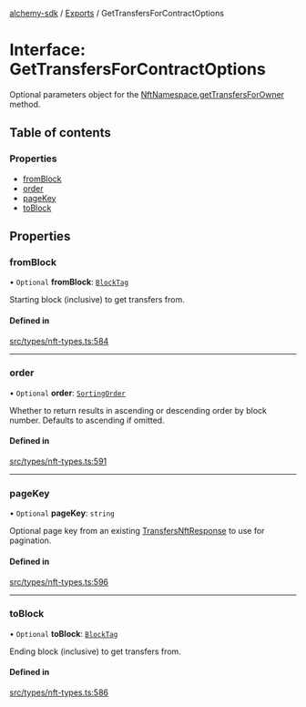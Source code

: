 [alchemy-sdk](../README.md) / [Exports](../modules.md) / GetTransfersForContractOptions

# Interface: GetTransfersForContractOptions

Optional parameters object for the [NftNamespace.getTransfersForOwner](../classes/NftNamespace.md#gettransfersforowner)
method.

## Table of contents

### Properties

- [fromBlock](GetTransfersForContractOptions.md#fromblock)
- [order](GetTransfersForContractOptions.md#order)
- [pageKey](GetTransfersForContractOptions.md#pagekey)
- [toBlock](GetTransfersForContractOptions.md#toblock)

## Properties

### fromBlock

• `Optional` **fromBlock**: [`BlockTag`](../modules.md#blocktag)

Starting block (inclusive) to get transfers from.

#### Defined in

[src/types/nft-types.ts:584](https://github.com/alchemyplatform/alchemy-sdk-js/blob/1ee40cb2/src/types/nft-types.ts#L584)

___

### order

• `Optional` **order**: [`SortingOrder`](../enums/SortingOrder.md)

Whether to return results in ascending or descending order by block number.
Defaults to ascending if omitted.

#### Defined in

[src/types/nft-types.ts:591](https://github.com/alchemyplatform/alchemy-sdk-js/blob/1ee40cb2/src/types/nft-types.ts#L591)

___

### pageKey

• `Optional` **pageKey**: `string`

Optional page key from an existing [TransfersNftResponse](TransfersNftResponse.md) to use for
pagination.

#### Defined in

[src/types/nft-types.ts:596](https://github.com/alchemyplatform/alchemy-sdk-js/blob/1ee40cb2/src/types/nft-types.ts#L596)

___

### toBlock

• `Optional` **toBlock**: [`BlockTag`](../modules.md#blocktag)

Ending block (inclusive) to get transfers from.

#### Defined in

[src/types/nft-types.ts:586](https://github.com/alchemyplatform/alchemy-sdk-js/blob/1ee40cb2/src/types/nft-types.ts#L586)
